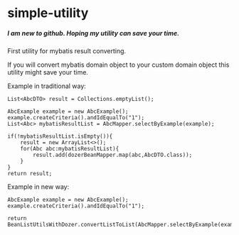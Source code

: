 # simple-utility

##### I am new to github. Hoping my utility can save your time.

First utility for mybatis result converting.

If you will convert mybatis domain object to your custom domain object this utility might save your time.

Example in traditional way:

	List<AbcDTO> result = Collections.emptyList();
	
	AbcExample example = new AbcExample();
	example.createCriteria().andIdEqualTo("1");    
	List<Abc> mybatisResultList = AbcMapper.selectByExample(example);	
	
	if(!mybatisResultList.isEmpty()){
		result = new ArrayList<>();
		for(Abc abc:mybatisResultList){
			result.add(dozerBeanMapper.map(abc,AbcDTO.class));
		}
	}
    return result;

Example in new way:

	AbcExample example = new AbcExample();
	example.createCriteria().andIdEqualTo("1");   
	
	return BeanListUtilsWithDozer.convertListToList(AbcMapper.selectByExample(example),AbcDTO.class);

